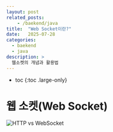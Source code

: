 ```yaml
---
layout: post
related_posts:
    - /baekend/java
title:  "Web Socket이란?"
date:   2025-07-28
categories:
  - baekend
  - java
description: >
  웹소켓의 개념과 활용법
---
```

* toc
{:toc .large-only}

# 웹 소켓(Web Socket)
![HTTP vs WebSocket](https://t1.daumcdn.net/cfile/tistory/99933D425A7C08E329)
